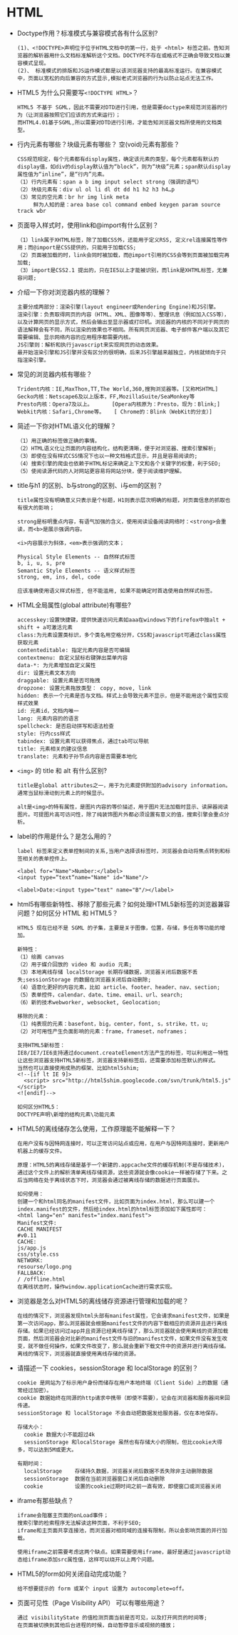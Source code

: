 # HTML

+ Doctype作用？标准模式与兼容模式各有什么区别?

      (1)、<!DOCTYPE>声明位于位于HTML文档中的第一行，处于 <html> 标签之前。告知浏览器的解析器用什么文档标准解析这个文档。DOCTYPE不存在或格式不正确会导致文档以兼容模式呈现。
      (2)、 标准模式的排版和JS运作模式都是以该浏览器支持的最高标准运行。在兼容模式中，页面以宽松的向后兼容的方式显示,模拟老式浏览器的行为以防止站点无法工作。

+ HTML5 为什么只需要写`<!DOCTYPE HTML>`？

      HTML5 不基于 SGML，因此不需要对DTD进行引用，但是需要doctype来规范浏览器的行为（让浏览器按照它们应该的方式来运行）；
      而HTML4.01基于SGML,所以需要对DTD进行引用，才能告知浏览器文档所使用的文档类型。

+ 行内元素有哪些？块级元素有哪些？ 空(void)元素有那些？

      CSS规范规定，每个元素都有display属性，确定该元素的类型，每个元素都有默认的display值，如div的display默认值为“block”，则为“块级”元素；span默认display属性值为“inline”，是“行内”元素。
      （1）行内元素有：span a b img input select strong（强调的语气）
      （2）块级元素有：div ul ol li dl dt dd h1 h2 h3 h4…p
      （3）常见的空元素：br hr img link meta
           鲜为人知的是：area base col command embed keygen param source track wbr

+ 页面导入样式时，使用link和@import有什么区别？

      （1）link属于XHTML标签，除了加载CSS外，还能用于定义RSS, 定义rel连接属性等作用；而@import是CSS提供的，只能用于加载CSS;
      （2）页面被加载的时，link会同时被加载，而@import引用的CSS会等到页面被加载完再加载;
      （3）import是CSS2.1 提出的，只在IE5以上才能被识别，而link是XHTML标签，无兼容问题;

+ 介绍一下你对浏览器内核的理解？

      主要分成两部分：渲染引擎(layout engineer或Rendering Engine)和JS引擎。
      渲染引擎：负责取得网页的内容（HTML、XML、图像等等）、整理讯息（例如加入CSS等），以及计算网页的显示方式，然后会输出至显示器或打印机。浏览器的内核的不同对于网页的语法解释会有不同，所以渲染的效果也不相同。所有网页浏览器、电子邮件客户端以及其它需要编辑、显示网络内容的应用程序都需要内核。
      JS引擎则：解析和执行javascript来实现网页的动态效果。
      最开始渲染引擎和JS引擎并没有区分的很明确，后来JS引擎越来越独立，内核就倾向于只指渲染引擎。

+ 常见的浏览器内核有哪些？

      Trident内核：IE,MaxThon,TT,The World,360,搜狗浏览器等。[又称MSHTML]
      Gecko内核：Netscape6及以上版本，FF,MozillaSuite/SeaMonkey等
      Presto内核：Opera7及以上。      [Opera内核原为：Presto，现为：Blink;]
      Webkit内核：Safari,Chrome等。   [ Chrome的：Blink（WebKit的分支）]

+ 简述一下你对HTML语义化的理解？

      （1）用正确的标签做正确的事情。
      （2）HTML语义化让页面的内容结构化，结构更清晰，便于对浏览器、搜索引擎解析;
      （3）即使在没有样式CSS情况下也以一种文档格式显示，并且是容易阅读的;
      （4）搜索引擎的爬虫也依赖于HTML标记来确定上下文和各个关键字的权重，利于SEO;
      （5）使阅读源代码的人对网站更容易将网站分块，便于阅读维护理解。

+ title与h1 的区别、b与strong的区别、i与em的区别？

      title属性没有明确意义只表示是个标题，H1则表示层次明确的标题，对页面信息的抓取也有很大的影响；

      strong是标明重点内容，有语气加强的含义，使用阅读设备阅读网络时：<strong>会重读，而<b>是展示强调内容。

      <i>内容展示为斜体，<em>表示强调的文本；

      Physical Style Elements -- 自然样式标签
      b, i, u, s, pre
      Semantic Style Elements -- 语义样式标签
      strong, em, ins, del, code

      应该准确使用语义样式标签, 但不能滥用, 如果不能确定时首选使用自然样式标签。

+ HTML全局属性(global attribute)有哪些?

      accesskey:设置快捷键，提供快速访问元素如aaa在windows下的firefox中按alt + shift + a可激活元素
      class:为元素设置类标识，多个类名用空格分开，CSS和javascript可通过class属性获取元素
      contenteditable: 指定元素内容是否可编辑
      contextmenu: 自定义鼠标右键弹出菜单内容
      data-*: 为元素增加自定义属性
      dir: 设置元素文本方向
      draggable: 设置元素是否可拖拽
      dropzone: 设置元素拖放类型： copy, move, link
      hidden: 表示一个元素是否与文档。样式上会导致元素不显示，但是不能用这个属性实现样式效果
      id: 元素id，文档内唯一
      lang: 元素内容的的语言
      spellcheck: 是否启动拼写和语法检查
      style: 行内css样式
      tabindex: 设置元素可以获得焦点，通过tab可以导航
      title: 元素相关的建议信息
      translate: 元素和子孙节点内容是否需要本地化

+ `<img>` 的 title 和 alt 有什么区别?

      title是global attributes之一，用于为元素提供附加的advisory information。通常当鼠标滑动到元素上的时候显示。

      alt是<img>的特有属性，是图片内容的等价描述，用于图片无法加载时显示、读屏器阅读图片。可提图片高可访问性，除了纯装饰图片外都必须设置有意义的值，搜索引擎会重点分析。

+ label的作用是什么？是怎么用的？

      label 标签来定义表单控制间的关系,当用户选择该标签时，浏览器会自动将焦点转到和标签相关的表单控件上。

      <label for="Name">Number:</label>
      <input type=“text“name="Name" id="Name"/>

      <label>Date:<input type="text" name="B"/></label>

+ html5有哪些新特性、移除了那些元素？如何处理HTML5新标签的浏览器兼容问题？如何区分 HTML 和 HTML5？

      HTML5 现在已经不是 SGML 的子集，主要是关于图像，位置，存储，多任务等功能的增加。

      新特性：
      （1）绘画 canvas
      （2）用于媒介回放的 video 和 audio 元素;
      （3）本地离线存储 localStorage 长期存储数据，浏览器关闭后数据不丢失;sessionStorage 的数据在浏览器关闭后自动删除;
      （4）语意化更好的内容元素，比如 article、footer、header、nav、section;
      （5）表单控件，calendar、date、time、email、url、search;
      （6）新的技术webworker, websocket, Geolocation;

      移除的元素：
      （1）纯表现的元素：basefont，big，center，font, s，strike，tt，u;
      （2）对可用性产生负面影响的元素：frame，frameset，noframes；

      支持HTML5新标签：
      IE8/IE7/IE6支持通过document.createElement方法产生的标签，可以利用这一特性让这些浏览器支持HTML5新标签，浏览器支持新标签后，还需要添加标签默认的样式。
      当然也可以直接使用成熟的框架、比如html5shim;
      <!--[if lt IE 9]>
        <script> src="http://html5shim.googlecode.com/svn/trunk/html5.js"</script>
      <![endif]-->

      如何区分HTML5：
      DOCTYPE声明\新增的结构元素\功能元素

+ HTML5的离线储存怎么使用，工作原理能不能解释一下？

      在用户没有与因特网连接时，可以正常访问站点或应用，在用户与因特网连接时，更新用户机器上的缓存文件。

      原理：HTML5的离线存储是基于一个新建的.appcache文件的缓存机制(不是存储技术)，通过这个文件上的解析清单离线存储资源，这些资源就会像cookie一样被存储了下来。之后当网络在处于离线状态下时，浏览器会通过被离线存储的数据进行页面展示。

      如何使用：
      创建一个和html同名的manifest文件，比如页面为index.html，那么可以建一个index.manifest的文件，然后给index.html的html标签添加如下属性即可：
      <html lang="en" manifest="index.manifest">
      Manifest文件:
      CACHE MANIFEST
      #v0.11
      CACHE:
      js/app.js
      css/style.css
      NETWORK:
      resourse/logo.png
      FALLBACK:
      / /offline.html
      在离线状态时，操作window.applicationCache进行需求实现。

+ 浏览器是怎么对HTML5的离线储存资源进行管理和加载的呢？

      在线的情况下，浏览器发现html头部有manifest属性，它会请求manifest文件，如果是第一次访问app，那么浏览器就会根据manifest文件的内容下载相应的资源并且进行离线存储。如果已经访问过app并且资源已经离线存储了，那么浏览器就会使用离线的资源加载页面，然后浏览器会对比新的manifest文件与旧的manifest文件，如果文件没有发生改变，就不做任何操作，如果文件改变了，那么就会重新下载文件中的资源并进行离线存储。
      离线的情况下，浏览器就直接使用离线存储的资源。

+ 请描述一下 cookies，sessionStorage 和 localStorage 的区别？

      cookie 是网站为了标示用户身份而储存在用户本地终端（Client Side）上的数据（通常经过加密）。
      cookie 数据始终在同源的http请求中携带（即使不需要），记会在浏览器和服务器间来回传递。
      sessionStorage 和 localStorage 不会自动把数据发给服务器，仅在本地保存。

      存储大小：
        cookie 数据大小不能超过4k
        sessionStorage 和localStorage 虽然也有存储大小的限制，但比cookie大得多，可以达到5M或更大。

      有期时间：
        localStorage    存储持久数据，浏览器关闭后数据不丢失除非主动删除数据
        sessionStorage  数据在当前浏览器窗口关闭后自动删除
        cookie          设置的cookie过期时间之前一直有效，即使窗口或浏览器关闭

+ iframe有那些缺点？

      iframe会阻塞主页面的onLoad事件；
      搜索引擎的检索程序无法解读这种页面，不利于SEO;
      iframe和主页面共享连接池，而浏览器对相同域的连接有限制，所以会影响页面的并行加载。

      使用iframe之前需要考虑这两个缺点。如果需要使用iframe，最好是通过javascript动态给iframe添加src属性值，这样可以绕开以上两个问题。

+ HTML5的form如何关闭自动完成功能？

      给不想要提示的 form 或某个 input 设置为 autocomplete=off。

+ 页面可见性（Page Visibility API） 可以有哪些用途？

      通过 visibilityState 的值检测页面当前是否可见，以及打开网页的时间等;
      在页面被切换到其他后台进程的时候，自动暂停音乐或视频的播放；

